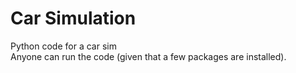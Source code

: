 # Car Simulation
Python code for a car sim <br/>
Anyone can run the code (given that a few packages are installed).
